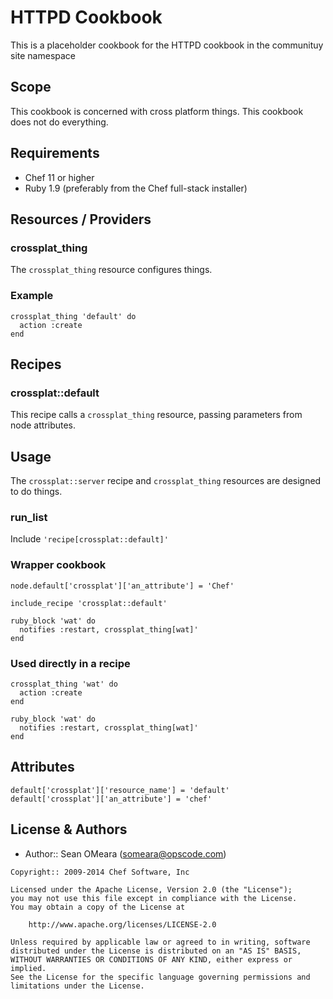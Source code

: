 HTTPD Cookbook
=======================

This is a placeholder cookbook for the HTTPD cookbook in the
communituy site namespace

Scope
-----
This cookbook is concerned with cross platform things.
This cookbook does not do everything.

Requirements
------------
* Chef 11 or higher
* Ruby 1.9 (preferably from the Chef full-stack installer)

Resources / Providers
---------------------
### crossplat_thing

The `crossplat_thing` resource configures things.

### Example

    crossplat_thing 'default' do
      action :create
    end

Recipes
-------
### crossplat::default

This recipe calls a `crossplat_thing` resource, passing parameters
from node attributes.

Usage
-----
The `crossplat::server` recipe and `crossplat_thing` resources are
designed to do things.

### run_list

Include `'recipe[crossplat::default]'`

### Wrapper cookbook

    node.default['crossplat']['an_attribute'] = 'Chef'

    include_recipe 'crossplat::default'

    ruby_block 'wat' do
      notifies :restart, crossplat_thing[wat]'
    end

### Used directly in a recipe

    crossplat_thing 'wat' do
      action :create
    end

    ruby_block 'wat' do
      notifies :restart, crossplat_thing[wat]'
    end

Attributes
----------

    default['crossplat']['resource_name'] = 'default'
    default['crossplat']['an_attribute'] = 'chef'

License & Authors
-----------------
- Author:: Sean OMeara (<someara@opscode.com>)

```text
Copyright:: 2009-2014 Chef Software, Inc

Licensed under the Apache License, Version 2.0 (the "License");
you may not use this file except in compliance with the License.
You may obtain a copy of the License at

    http://www.apache.org/licenses/LICENSE-2.0

Unless required by applicable law or agreed to in writing, software
distributed under the License is distributed on an "AS IS" BASIS,
WITHOUT WARRANTIES OR CONDITIONS OF ANY KIND, either express or implied.
See the License for the specific language governing permissions and
limitations under the License.
```
